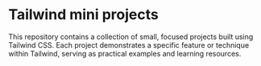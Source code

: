# Tailwind mini projects

This repository contains a collection of small, focused projects built using Tailwind CSS. Each project demonstrates a specific feature or technique within Tailwind, serving as practical examples and learning resources.
